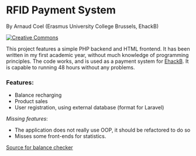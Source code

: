 # RFID Payment System
By Arnaud Coel (Erasmus University College Brussels, EhackB)

[![Creative Commons](https://i.creativecommons.org/l/by-sa/4.0/88x31.png)](http://creativecommons.org/licenses/by-sa/4.0/)

This project features a simple PHP backend and HTML frontend. It has been written in my first academic year, without much knowledge of programming principles. The code works, and is used as a payment system for [EhackB](https://www.ehackb.be). It is capable to running 48 hours without any problems. 

### Features:
  - Balance recharging
  - Product sales
  - User registration, using external database (format for Laravel)

*Missing features*:
  - The application does not really use OOP, it should be refactored to do so
  - Misses some front-ends for statistics.

[Source for balance checker](https://github.com/T3hArco/RFIDPayments-Balance-Checker)
